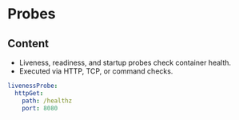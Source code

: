 # Probes

## Content

- Liveness, readiness, and startup probes check container health.
- Executed via HTTP, TCP, or command checks.

```yaml
livenessProbe:
  httpGet:
    path: /healthz
    port: 8080
```
